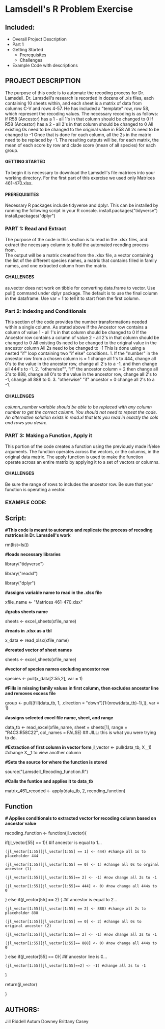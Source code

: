 # Lamsdell's R Problem Exercise 

## Included:
- Overall Project Description
- Part 1
- Getting Started
  - Prerequisites
  - Challenges
- Example Code with descriptions

## PROJECT DESCRIPTION
  The purpose of this code is to automate the recoding process for Dr. Lamsdell. Dr. Lamsdell's research is recorded in dozens of .xls files, each containing 10 sheets within, and each sheet is a matrix of data from columns C-V and rows 4-57.  He has included a "template" row, row 58, which represent the recoding values.  The necessary recoding is as follows:
    If R58 (Ancestor) has a 1 - all 1's in that column should be changed to 0
    If R58 (Ancestor) has a 2 - all 2's in that column should be changed to 0
    All existing 0s need to be changed to the original value in R58
    All 2s need to be changed to -1
        Once that is done for each column, all the 2s in the matrix need to be replaced by -1.
  The resulting outputs will be, for each matrix, the mean of each score by row and clade score (mean of all species) for each group.

#### GETTING STARTED
  To begin it is necessary to download the Lamsdell's file matrices into your working directory. For the first part of this exercise we used only  Matrices 461-470.xlsx.

#### PREREQUISITES
  Necessary R packages include tidyverse and dplyr. This can be installed by running the following script in your R console.
          install.packages("tidyverse")
          install.packages("dplyr")
          
### PART 1: Read and Extract
  The purpose of the code in this section is to read in the .xlsx files, and extract the necessary column to build the automated recoding process from.  
  The output will be a matrix created from the .xlsx file, a vector containing the list of the different species names, a matrix that contains filled in family names, and one extracted column from the matrix.  

#### CHALLENGES
  as.vector does not work on tibble for converting data.frame to vector. Use pull() command under dplyr package. The default is to use the final column in the dataframe. Use var = 1 to tell it to start from the first column.

### Part 2: Indexing and Conditionals 
  This section of the code provides the number transformations needed within a single column. As stated above       If the Ancestor row contains a column of value 1 - all 1's in that column should be changed to 0
    If the Ancestor row contains a column of value 2 - all 2's in that column should be changed to 0
    All existing 0s need to be changed to the original value in the ancestor column
    All 2s need to be changed to -1
This is done using a nested "if" loop containing two "if else" conditions. 1. If the "number" in the ansestor row from a chosen column is = 1 change all 1's to 444, change all 0's to the value in the ancestor row, change all 2's to a -1, and then change all 444's to -1. 2. "otherwise"", "if" the ancestor column = 2 then change all 2's to 888, change all 0's to the value in the ancestor row, change all 2's to -1, change all 888 to 0. 3. "otherwise" "if" ancestor = 0 change all 2's to a -1. 

#### CHALLENGES 
  _column_number variable should be able to be replaced with any column number to get the correct column. You should not need to repeat the code. An alternative solution exists in read.xl that lets you read in exactly the cols and rows you desire._ 
  

### PART 3: Making a Function, Apply it
  This portion of the code creates a function using the previously made if/else arguments. The function operates across the vectors, or the columns, in the original data matrix. The apply function is used to make the function operate across an entire matrix by applying it to a set of vectors or columns. 

#### CHALLENGES
  Be sure the range of rows to includes the ancestor row. Be sure that your function is operating a vector.
  
### EXAMPLE CODE:
## Script:
**#This code is meant to automate and replicate the process of recoding matrices in Dr. Lamsdell's work**

rm(list=ls())

**#loads necessary libraries**

library("tidyverse")

library("readxl")

library("dplyr")

**#assigns variable name to read in the .xlsx file** 

xfile_name <- "Matrices 461-470.xlsx"

**#grabs sheets name**

sheets <- excel_sheets(xfile_name)

**#reads in .xlsx as a tbl**

x_data <- read_xlsx(xfile_name)

**#created vector of sheet names**

sheets <- excel_sheets(xfile_name)

**#vector of species names excluding ancestor row**

species <- pull(x_data[2:55,2], var = 1)

**#Fills in missing family values in first column, then excludes ancestor line and removes excess file**

group <- pull((fill(data_tb, 1, .direction = "down")[1:(nrow(data_tb)-1),]), var = 1)


**#assigns selected excel file name, sheet, and range**

data_tb <- read_excel(xfile_name, sheet = sheets[1], range = "R4C3:R58C22", col_names = FALSE) ## JILL: this is what you were trying to do.

**#Extraction of first column in vector form** 
  jl_vector <- pull(data_tb, X__1) #change X__1 to view another column

**#Sets the source for where the function is stored**

source("Lamsdell_Recoding_function.R") 

**#Calls the funtion and applies it to data_tb**

matrix_461_recoded <- apply(data_tb, 2, recoding_function)

## Function
**# Applies conditionals to extracted vector for recoding column based on ancestor value**

recoding_function <- function(jl_vector){ 

  if(jl_vector[55] == 1){ #if ancestor is equal to 1...
  
    (jl_vector[1:55][jl_vector[1:55] == 1] <- 444) #change all 1s to placeholder 444
    
    (jl_vector[1:55][jl_vector[1:55] == 0] <- 1) #change all 0s to orginal ancestor (1)
    
    (jl_vector[1:55][jl_vector[1:55]== 2] <- -1) #now change all 2s to -1
    
    (jl_vector[1:55][jl_vector[1:55]== 444] <- 0) #now change all 444s to 0
    
  } else if(jl_vector[55] == 2) { #if ancestor is equal to 2...
  
    (jl_vector[1:55][jl_vector[1:55] == 2] <- 888) #change all 2s to placeholder 888
    
    (jl_vector[1:55][jl_vector[1:55] == 0] <- 2) #change all 0s to original ancestor (2)
    
    (jl_vector[1:55][jl_vector[1:55]== 2] <- -1) #now change all 2s to -1
    
    (jl_vector[1:55][jl_vector[1:55]== 888] <- 0) #now change all 444s to 0
    
  } else if(jl_vector[55] == 0){ #if ancestor line is 0...
  
    (jl_vector[1:55][jl_vector[1:55]==2] <- -1) #change all 2s to -1
    
  }
  
  return(jl_vector)
  
}
  
## AUTHORS:
Jill Riddell
Autum Downey
Brittany Casey
